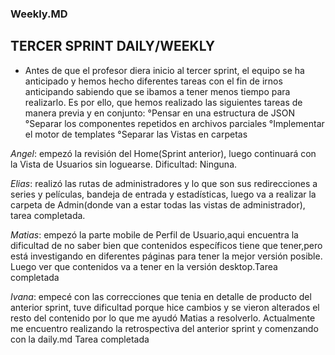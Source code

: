 ### Weekly.MD

## TERCER SPRINT   DAILY/WEEKLY

- Antes de que el profesor diera inicio al tercer sprint, el equipo se ha anticipado y hemos hecho diferentes tareas con el fin de irnos anticipando sabiendo que se ibamos a tener menos tiempo para realizarlo.
Es por ello, que hemos realizado las siguientes tareas de manera previa y en conjunto:
°Pensar en una estructura de JSON
°Separar los componentes repetidos en archivos parciales
°Implementar el motor de templates
°Separar las Vistas en carpetas


*Angel*: empezó la revisión del Home(Sprint anterior), luego continuará con la Vista de Usuarios sin loguearse.
Dificultad: Ninguna.

*Elias*: realizó las rutas de administradores y lo que son sus redirecciones a series y películas, bandeja de entrada y estadísticas, luego va a realizar la carpeta de Admin(donde van a estar todas las vistas de administrador), tarea completada.


*Matias*: empezó la parte mobile de Perfil de Usuario,aqui encuentra la dificultad de no saber bien que contenidos específicos tiene que tener,pero está investigando en diferentes páginas para tener la mejor versión posible.
Luego ver que contenidos va a tener en la versión desktop.Tarea completada

*Ivana*: empecé con las correcciones que tenia en detalle de producto del anterior sprint, tuve dificultad porque hice cambios y se vieron alterados el resto del contenido por lo que me ayudó Matias a resolverlo.
Actualmente me encuentro realizando la retrospectiva del anterior sprint y comenzando con la daily.md
Tarea completada
